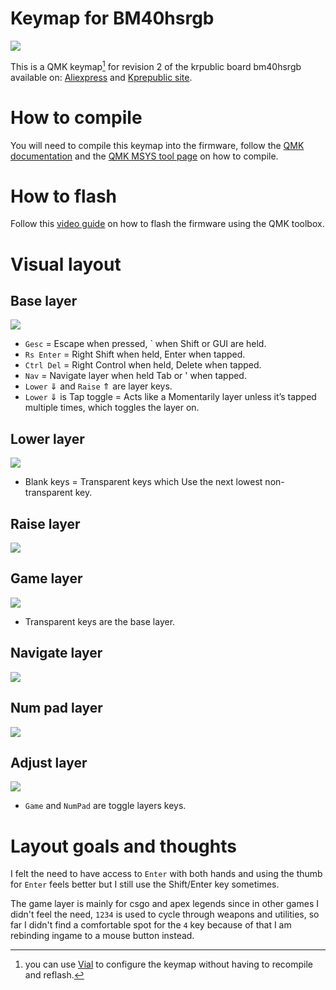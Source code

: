 # Keymap for BM40hsrgb
    
![](https://i.imgur.com/pRpfnwDh.jpg)
    
    
This is a QMK keymap[^1] for revision 2 of the krpublic board bm40hsrgb available on: [Aliexpress](https://www.aliexpress.com/item/4001147779116.html) and [Kprepublic site](https://kprepublic.com/collections/bm40/products/bm40-rgb-40-hot-swap-custom-mechanical-keyboard-pcb-qmk-underglow-type-c-planck).

# How to compile
You will need to compile this keymap into the firmware, follow the [QMK documentation](https://docs.qmk.fm/#/) and the [QMK MSYS tool page](https://msys.qmk.fm/) on how to compile.

# How to flash
Follow this [video guide](https://www.youtube.com/watch?v=fuBJbdCFF0Q) on how to flash the firmware using the QMK toolbox.

# Visual layout

## Base layer
![](https://i.imgur.com/Vt0BOMt.png)

- `Gesc` = Escape when pressed, ` when Shift or GUI are held.
- `Rs Enter` = Right Shift when held, Enter when tapped.
- `Ctrl Del` = Right Control when held, Delete when tapped.
- `Nav` = Navigate layer when held Tab or ' when tapped.
- `Lower` &dArr; and `Raise` &uArr; are layer keys.
- `Lower` &dArr; is Tap toggle = Acts like a Momentarily layer unless it’s tapped multiple times, which toggles the layer on.

## Lower layer
![](https://i.imgur.com/T899j7H.jpg)

- Blank keys = Transparent keys which Use the next lowest non-transparent key.

## Raise layer
![](https://i.imgur.com/fBKXn4H.jpg)

## Game layer
![](https://i.imgur.com/qnnWObf.jpg)

- Transparent keys are the base layer.

## Navigate layer
![](https://i.imgur.com/x8o8MVm.jpg)

## Num pad layer
![](https://i.imgur.com/DUMwTYT.jpg)

## Adjust layer
![](https://i.imgur.com/rHJUy0q.png)

- `Game` and `NumPad` are toggle layers keys.


# Layout goals and thoughts
I felt the need to have access to `Enter` with both hands and using the thumb for `Enter` feels better but I still use the Shift/Enter key sometimes.

The game layer is mainly for csgo and apex legends since in other games I didn't feel the need, `1234` is used to cycle through weapons and utilities, so far I didn't find a comfortable spot for the `4` key because of that I am rebinding ingame to a mouse button instead.

  [^1]: you can use [Vial](https://github.com/vial-kb/vial-gui) to configure the keymap without having to recompile and reflash.


